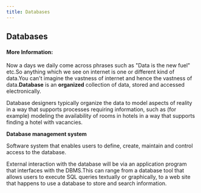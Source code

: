 ```yaml
---
title: Databases
---
```

## Databases


#### More Information:
Now a days we daily come across phrases such as "Data is the new fuel" etc.So anything which we see on internet is one or different kind of data.You can't imagine the vastness of internet and hence the vastness of data.**Database** is an **organized** collection of data, stored and accessed electronically.

Database designers typically organize the data to model aspects of reality in a way that supports processes requiring information, such as (for example) modeling the availability of rooms in hotels in a way that supports finding a hotel with vacancies. 

**Database management system**

Software system that enables users to define, create, maintain and control access to the database.

External interaction with the database will be via an application program that interfaces with the DBMS.This can range from a database tool that allows users to execute SQL queries textually or graphically, to a web site that happens to use a database to store and search information. 

